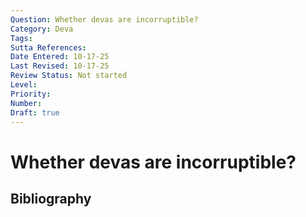 ```yaml
---
Question: Whether devas are incorruptible?
Category: Deva
Tags: 
Sutta References: 
Date Entered: 10-17-25
Last Revised: 10-17-25
Review Status: Not started
Level: 
Priority: 
Number: 
Draft: true
---
```


# Whether devas are incorruptible?

## Bibliography

<!-- 

Notes:



-->